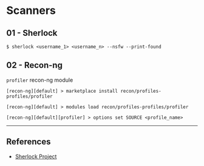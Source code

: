 # Scanners

## 01 - Sherlock

```
$ sherlock <username_1> <username_n> --nsfw --print-found
```

## 02 - Recon-ng

`profiler` recon-ng module

```
[recon-ng][default] > marketplace install recon/profiles-profiles/profiler

[recon-ng][default] > modules load recon/profiles-profiles/profiler

[recon-ng][default][profiler] > options set SOURCE <profile_name>
```

---
## References

- [Sherlock Project](https://github.com/sherlock-project/sherlock)